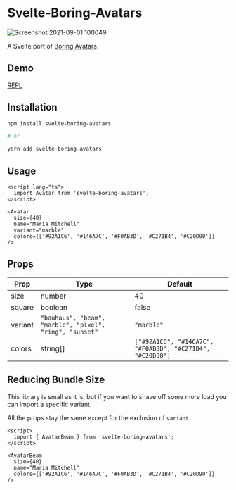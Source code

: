 # Svelte-Boring-Avatars
![Screenshot 2021-09-01 100049](https://user-images.githubusercontent.com/61054234/131599513-98c3c763-9839-4539-8c83-0a3be137f59a.png)

A Svelte port of [Boring Avatars](https://github.com/boringdesigners/boring-avatars).

## Demo

[REPL](https://svelte.dev/repl/889946205a7542a4a6e0e1e7e98f37ba?version=3.42.4)

## Installation

```bash
npm install svelte-boring-avatars

# or

yarn add svelte-boring-avatars
```

## Usage

```svelte
<script lang="ts">
  import Avatar from 'svelte-boring-avatars';
</script>

<Avatar
  size={40}
  name="Maria Mitchell"
  variant="marble"
  colors={['#92A1C6', '#146A7C', '#F0AB3D', '#C271B4', '#C20D90']}
/>
```

## Props

| Prop    | Type                                                     | Default                                                   |
| ------- | -------------------------------------------------------- | --------------------------------------------------------- |
| size    | number                                                   | 40                                                        |
| square  | boolean                                                  | false                                                     |
| variant | `"bauhaus", "beam", "marble", "pixel", "ring", "sunset"` | `"marble"`                                                |
| colors  | string[]                                                 | `["#92A1C6", "#146A7C", "#F0AB3D", "#C271B4", "#C20D90"]` |

## Reducing Bundle Size

This library is small as it is, but if you want to shave off some more load you can import a specific variant.

All the props stay the same except for the exclusion of `variant`.

```svelte
<script>
  import { AvatarBeam } from 'svelte-boring-avatars';
</script>

<AvatarBeam
  size={40}
  name="Maria Mitchell"
  colors={['#92A1C6', '#146A7C', '#F0AB3D', '#C271B4', '#C20D90']}
/>
```
